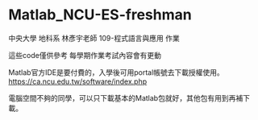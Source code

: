# Matlab_NCU-ES-freshman
中央大學 地科系 林彥宇老師 109-程式語言與應用 作業

這些code僅供參考
每學期作業考試內容會有更動

Matlab官方IDE是要付費的，入學後可用portal帳號去下載授權使用。
&nbsp; https://ca.ncu.edu.tw/software/index.php

電腦空間不夠的同學，可以只下載基本的Matlab包就好，其他包有用到再補下載。
